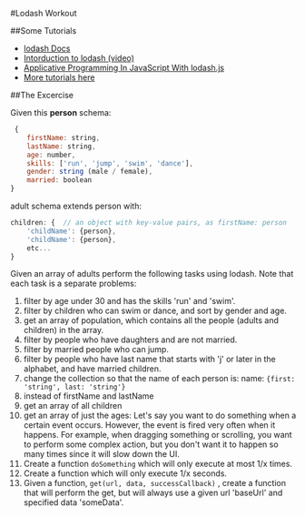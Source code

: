 #Lodash Workout

##Some Tutorials
- [lodash Docs](https://lodash.com/docs)
- [Intorduction to lodash (video)](https://egghead.io/lessons/core-javascript-introduction-to-lodash)
- [Applicative Programming In JavaScript With lodash.js](http://tech.pro/tutorial/1611/functional-javascript)
- [More tutorials here](http://bit.ly/1xSVC8R)

##The Excercise

Given this **person** schema:
```javascript
 {
	firstName: string,
	lastName: string,
	age: number,
	skills: ['run', 'jump', 'swim', 'dance'],
	gender: string (male / female),
	married: boolean
}
```
adult schema extends person with:

```javascript
children: {  // an object with key-value pairs, as firstName: person
	'childName': {person},
	'childName': {person},
	etc...
}
```

Given an array of adults perform the following tasks using lodash. Note that each task is a separate problems:

1. filter by age under 30 and has the skills 'run' and 'swim'.
1. filter by children who can swim or dance, and sort by gender and age.
1. get an array of population, which contains all the people (adults and children) in the array.
1. filter by people who have daughters and are not married.
1. filter by married people who can jump.
1. filter by people who have last name that starts with 'j' or later in the alphabet, and have married children.
1. change the collection so that the name of each person is: 
name:  ```{first: 'string', last: 'string'}```
1. instead of firstName and lastName
1. get an array of all children
1. get an array of just the ages: 
Let's say you want to do something when a certain event occurs. However, the event is fired very often when it happens. For example, when dragging something or scrolling, you want to perform some complex action, but you don't want it to happen so many times since it will slow down the UI.
1. Create a function ```doSomething``` which will only execute at most 1/x times.
1. Create a function which will only execute 1/x seconds.
1. Given a function,  ```get(url, data, successCallback)``` , create a function that will perform the get, but will always use a given url 'baseUrl' and specified data 'someData'.



